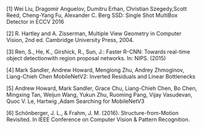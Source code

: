 [1] Wei Liu, Dragomir Anguelov, Dumitru Erhan, Christian Szegedy,Scott Reed, Cheng-Yang Fu, Alexander C. Berg  SSD: Single Shot MultiBox Detector in ECCV 2016 

[2] R. Hartley and A. Zisserman, Multiple View Geometry in Computer Vision, 2nd ed. Cambridge University Press, 2004.

[3] Ren, S., He, K., Girshick, R., Sun, J.:   Faster R-CNN: Towards real-time object detectionwith region proposal networks. In: NIPS. (2015)

[4] Mark Sandler, Andrew Howard, Menglong Zhu, Andrey Zhmoginov, Liang-Chieh Chen 
MobileNetV2: Inverted Residuals and Linear Bottlenecks

[5] Andrew Howard, Mark Sandler, Grace Chu, Liang-Chieh Chen, Bo Chen, Mingxing Tan, Weijun Wang, Yukun Zhu, Ruoming Pang, Vijay Vasudevan, Quoc V. Le, Hartwig ,Adam Searching for MobileNetV3

[6] Schönberger, J. L., & Frahm, J. M. (2016). Structure-from-Motion  Revisited. In IEEE Conference on Computer Vision & Pattern  Recognition.
